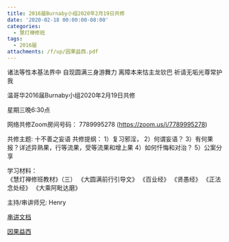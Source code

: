 ```yaml
---
title: 2016届Burnaby小组2020年2月19日共修
date: '2020-02-18 00:00:00-08:00'
categories:
  - 慧灯禅修班
tags:
  - 2016届
attachments: /f/up/因果益西.pdf
---
```

诸法等性本基法界中 自现圆满三身游舞力 离障本来怙主龙钦巴 祈请无垢光尊常护我

温哥华2016届Burnaby小组2020年2月19日共修 

星期三晚6:30点

网络共修Zoom房间号码： 7789995278 (<https://zoom.us/j/7789995278>)

共修主题: 十不善之妄语
共修提纲：
1）复习邪淫，
2）何谓妄语？
3）有何果报？详述异熟果，行等流果，受等流果和增上果
4）如何忏悔和对治？
5）公案分享

学习材料：  
《慧灯禅修班教材》（三） 
《大圆满前行引导文》
《百业经》
《贤愚经》
《正法念处经》
《大乘阿毗达磨》

主持/串讲师兄: Henry

[串讲文档](/f/up/十不善之妄语.ppt)

[因果益西](/f/up/因果益西.pdf)
